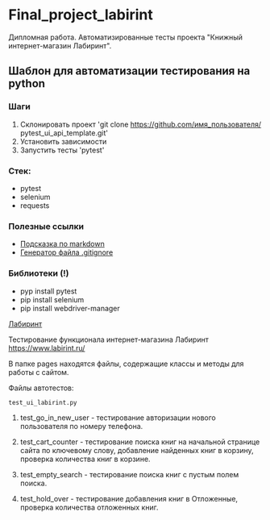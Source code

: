 # Final_project_labirint
Дипломная работа. Автоматизированные тесты проекта "Книжный интернет-магазин Лабиринт".

## Шаблон для автоматизации тестирования на python

### Шаги
1. Склонировать проект 'git clone https://github.com/имя_пользователя/
   pytest_ui_api_template.git'
2. Установить зависимости
3. Запустить тесты 'pytest'

### Стек:
- pytest
- selenium
- requests


### Полезные ссылки
- [Подсказка по markdown](https://www.markdownguide.org/basic-syntax/)
- [Генератор файла .gitignore](https://www.toptal.com/developers/gitignore)

### Библиотеки (!)
- pyp install pytest
- pip install selenium
- pip install webdriver-manager


[Лабиринт](https://www.labirint.ru)

Тестирование функционала интернет-магазина Лабиринт https://www.labirint.ru/

В папке pages находятся файлы, содержащие классы и методы для работы с сайтом.

Файлы автотестов:

    test_ui_labirint.py

1. test_go_in_new_user - тестирование авторизации нового пользователя по номеру телефона.

2. test_cart_counter - тестирование поиска книг на начальной странице сайта по ключевому слову, добавление найденных книг в корзину,
   проверка количества книг в корзине.

3. test_empty_search - тестирование поиска книг с пустым полем поиска.

4. test_hold_over - тестирование добавления книг в Отложенные, проверка количества отложенных книг. 

   